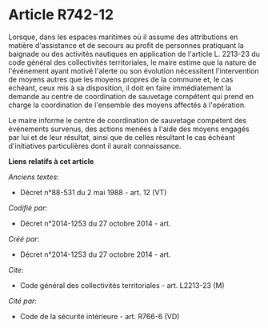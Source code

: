 # Article R742-12

Lorsque, dans les espaces maritimes où il assume des attributions en matière d'assistance et de secours au profit de
personnes pratiquant la baignade ou des activités nautiques en application de l'article L. 2213-23 du code général des
collectivités territoriales, le maire estime que la nature de l'événement ayant motivé l'alerte ou son évolution nécessitent
l'intervention de moyens autres que les moyens propres de la commune et, le cas échéant, ceux mis à sa disposition, il doit
en faire immédiatement la demande au centre de coordination de sauvetage compétent qui prend en charge la coordination de
l'ensemble des moyens affectés à l'opération.

Le maire informe le centre de coordination de sauvetage compétent des événements survenus, des actions menées à l'aide des
moyens engagés par lui et de leur résultat, ainsi que de celles résultant le cas échéant d'initiatives particulières dont il
aurait connaissance.

**Liens relatifs à cet article**

_Anciens textes_:

  - Décret n°88-531 du 2 mai 1988 - art. 12 (VT)

_Codifié par_:

  - Décret n°2014-1253 du 27 octobre 2014 - art.

_Créé par_:

  - Décret n°2014-1253 du 27 octobre 2014 - art.

_Cite_:

  - Code général des collectivités territoriales - art. L2213-23 (M)

_Cité par_:

  - Code de la sécurité intérieure - art. R766-6 (VD)
